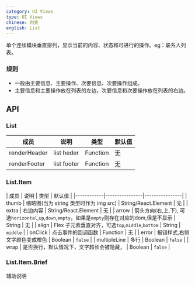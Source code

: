 ```yaml
---
category: UI Views
type: UI Views
chinese: 列表
english: List
---
```



单个连续模块垂直排列，显示当前的内容、状态和可进行的操作。eg：联系人列表。

### 规则
- 一般由主要信息、主要操作、次要信息、次要操作组成。
- 主要信息和主要操作放在列表的左边，次要信息和次要操作放在列表的右边。


## API

### List

| 成员        | 说明           | 类型               | 默认值       |
|-------------|----------------|--------------------|--------------|
| renderHeader       | list heder  | Function |  无  |
| renderFooter       | list footer  | Function |  无  |

### List.Item

| 成员        | 说明           | 类型       | 默认值       |
|------------|----------------|----------------|
| thumb       | 缩略图(当为 string 类型时作为 img src)  | String/React.Element |  无  |
| extra      | 右边内容        | String/React.Element |  无  |
| arrow      | 箭头方向(右,上,下), 可选`horizontal`,`up`,`down`,`empty`，如果是`empty`则存在对应的dom,但是不显示   | String |   无  |
| align    |    Flex 子元素垂直对齐，可选`top`,`middle`,`bottom`  | String   | `middle` |
| onClick    | 点击事件的回调函数 | Function |  无  |
| error    | 报错样式,右侧文字颜色变成橙色 | Boolean  | `false`  |
| multipleLine    | 多行 | Boolean  | `false`  |
| wrap    | 是否换行，默认情况下，文字超长会被隐藏， | Boolean  | `false`  |

### List.Item.Brief

辅助说明
